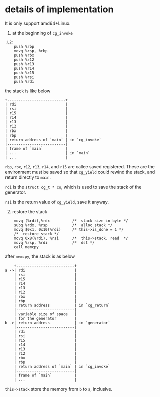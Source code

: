 # details of implementation

It is only support amd64+Linux.

1. at the beginning of `cg_invoke`

```
.L2:
    push %rbp
    movq %rsp, %rbp
	push %rbx
	push %r12
	push %r13
	push %r14
	push %r15
	push %rsi
	push %rdi
```

the stack is like below

```
+--------------------------+
| rdi                      |
| rsi                      |
| r15                      |
| r14                      |
| r13                      |
| r12                      |
| rbx                      |
| rbp                      |
| return address of `main` | in `cg_invoke`
|--------------------------|
| frame of `main`          | 
| ...                      | in `main`
| ...                      |
```

`rbp`, `rbx`, `r12`, `r13`, `r14`, and `r15` are callee saved
registered. These are the environment must be saved so that `cg_yield`
could rewind the stack, and return directly to `main`.

`rdi` is the `struct cg_t * co`, which is used to save the stack of
the generator.

`rsi` is the return value of `cg_yield`, save it anyway.

2. restore the stack

```
	movq (%rdi),%rdx          /*  stack size in byte */
	subq %rdx, %rsp           /*  alloc stack */
    movq $0x1, 0x10(%rdi)     /* this->is_done = 1 */
	/*  restore stack */
	movq 0x8(%rdi), %rsi      /*  this->stack, read  */
	movq %rsp, %rdi           /*  dst */
	call memcpy
```

after `memcpy`, the stack is as below

```
    +--------------------------+
a ->| rdi                      |
    | rsi                      |
    | r15                      |
    | r14                      |
    | r13                      |
    | r12                      |
    | rbx                      |
    | rbp                      |
    | return address           | in `cg_return`
    |--------------------------|
    | variable size of space   |
    | for the generator        |
b ->| return address           | in `generator`
    |--------------------------| 
    | rdi                      |
    | rsi                      |
    | r15                      |
    | r14                      |
    | r13                      |
    | r12                      |
    | rbx                      |
    | rbp                      |
    | return address of `main` | in `cg_invoke`
    |--------------------------|
    | frame of `main`          |
    | ...                      |

```

`this->stack` store the memory from `b` to `a`, inclusive.




